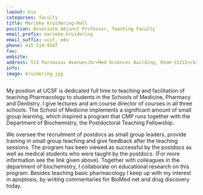 ```yaml
---
layout: bio
categories: faculty
title: Marieke Kruidering-Hall
position: Associate Adjunct Professor, Teaching Faculty
email_prefix: marieke.kruidering
email_suffix: ucsf, edu
phone: 415 514-9347
fax: 
website: 
address: 513 Parnassus Avenue</br>Med Sciences Building, Room S1215</br>San Francisco, CA 94143-0450
info: 
image: kruidering.jpg
---
```


My position at UCSF is dedicated full time to teaching and facilitation of teaching Pharmacology to students in the Schools of Medicine, Pharmacy and Dentistry. I give lectures and am course director of courses in all three schools. The School of Medicine implements a significant amount of small group learning, which inspired a program that CMP runs together with the Department of Biochemistry, the Postdoctoral Teaching Fellowship. 

We oversee the recruitment of postdocs as small group leaders, provide training in small group teaching and give feedback after the teaching sessions. The program has been viewed as successful by the postdocs as well as medical students who were taught by the postdocs. (For more information see the link given above). Together with colleagues in the department of biochemistry, I collaborate on educational research on this program. Besides teaching basic pharmacology I keep up with my interest in apoptosis, by writing commentaries for BioMed net and drug discovery today.
